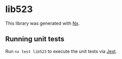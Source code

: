 # lib523

This library was generated with [Nx](https://nx.dev).

## Running unit tests

Run `nx test lib523` to execute the unit tests via [Jest](https://jestjs.io).
